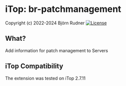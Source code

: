 # iTop: br-patchmanagement

Copyright (c) 2022-2024 Björn Rudner
[![License](https://img.shields.io/github/license/rudnerbjoern/iTop-br-patchmanagement)](https://github.com/rudnerbjoern/iTop-br-patchmanagement/blob/main/LICENSE)

## What?

Add information for patch management to Servers

## iTop Compatibility

The extension was tested on iTop 2.7.11
